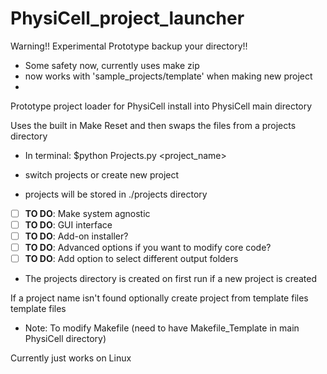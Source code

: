 # PhysiCell_project_launcher
Warning!! Experimental Prototype backup your directory!!
- Some safety now, currently uses make zip
- now works with 'sample_projects/template' when making new project
- 
Prototype project loader for PhysiCell
install into PhysiCell main directory

Uses the built in Make Reset and then swaps the files from a projects directory
- In terminal: $python Projects.py <project_name> 

- switch projects or create new project
- projects will be stored in ./projects directory
- [ ] **TO DO**: Make system agnostic
- [ ] **TO DO**: GUI interface
- [ ] **TO DO**: Add-on installer?
- [ ] **TO DO**: Advanced options if you want to modify core code?
- [ ] **TO DO**: Add option to select different output folders
- The projects directory is created on first run if a new project is created

If a project name isn't found optionally create project from template files
template files 
- Note: To modify Makefile (need to have Makefile_Template in main PhysiCell directory)

Currently just works on Linux
